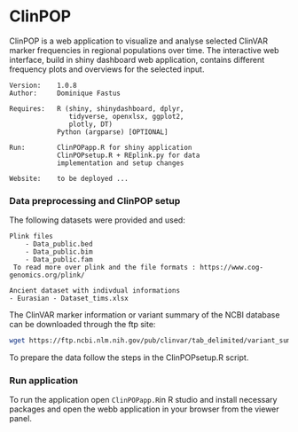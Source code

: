 # ClinPOP

ClinPOP is a web application to visualize and analyse selected ClinVAR marker frequencies in regional populations over time. The interactive web interface, build in shiny dashboard web application, contains different frequency plots and overviews for the selected input.

```
Version:    1.0.8
Author:     Dominique Fastus

Requires:   R (shiny, shinydashboard, dplyr,
               tidyverse, openxlsx, ggplot2,
               plotly, DT)
            Python (argparse) [OPTIONAL]

Run:        ClinPOPapp.R for shiny application
            ClinPOPsetup.R + REplink.py for data
            implementation and setup changes

Website:    to be deployed ...
```

### Data preprocessing and ClinPOP setup
The following datasets were provided and used:
```
Plink files
    - Data_public.bed 
    - Data_public.bim 
    - Data_public.fam
 To read more over plink and the file formats : https://www.cog-genomics.org/plink/
``` 

```
Ancient dataset with indivdual informations
- Eurasian - Dataset_tims.xlsx
```

The ClinVAR marker information or variant summary of the NCBI database can be downloaded through the ftp site:
```bash
wget https://ftp.ncbi.nlm.nih.gov/pub/clinvar/tab_delimited/variant_summary.txt.gz
```

To prepare the data follow the steps in the ClinPOPsetup.R script.


### Run application
To run the application open `ClinPOPapp.R`in R studio and install necessary packages and open the webb application in your browser from the viewer panel.
